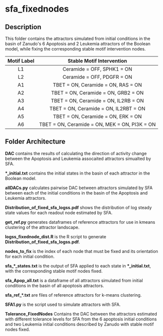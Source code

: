 sfa_fixednodes
========

## Description

This folder contains the attractors simulated from initial conditions in the basin of Zanudo's 6 Apoptosis and 2 Leukemia attractors of the Boolean model, while fixing the corresponding stable motif intervention nodes.

**Motif Label**|**Stable Motif Intervention**
:-----:|:-----:
L1|Ceramide = OFF, SPHK1 = ON 
L2|Ceramide = OFF, PDGFR = ON 
A1|TBET = ON, Ceramide = ON, RAS = ON
A2|TBET = ON, Ceramide = ON, GRB2 = ON 
A3|TBET = ON, Ceramide = ON, IL2RB = ON 
A4|TBET = ON, Ceramide = ON, IL2RBT = ON 
A5|TBET = ON, Ceramide = ON, ERK = ON
A6|TBET = ON, Ceramide = ON, MEK = ON, PI3K = ON 

## Folder Architecture

**DAC** contains the results of calculating the direction of activity change between the Apoptosis and Leukemia assocaited attractors simualted by SFA.

**\*_initial.txt** contains the initial states in the basin of each attractor in the Boolean model.

**allDACs.py** calculates pairwise DAC between attractors simulated by SFA between each of the initial conditions in the basin of the Apoptosis and Leukemia attractors.

**Distribution_of_fixed_sfa_logss.pdf** shows the distribution of log steady state values for each readout node estimated by SFA.

**get_ref.py** generates dataframes of reference attractors for use in kmeans clustering of the attractor landscape. 

**logss_fixednode_dist.R** is the R script to generate **Distribution_of_fixed_sfa_logss.pdf**.

**nodes_to_fix** is the index of each node that must be fixed and its orientation for each initial condition.

**sfa_\*_states.txt** is the output of SFA applied to each state in **\*_initial.txt**, with the corresponding stable motif nodes fixed.

**sfa_Apop_all.txt** is a dataframe of all attractors simulated from initial conditions in the basin of all apoptosis attractors.

**sfa_ref_\*.txt** are files of reference attractors for k-means clustering.

**SFA1.py** is the script used to simulate attractors with SFA.

**Tolerance_FixedNodes** Contains the DAC between the attractors estimated with different tolerance levels for SFA from the 6 apoptosis initial conditions and two Leukemia initial conditions described by Zanudo with stable motif nodes fixed.
